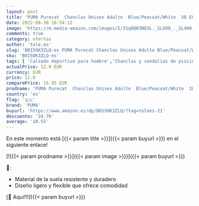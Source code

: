 ```yaml
---
layout: post
title: 'PUMA Purecat  Chanclas Unisex Adulto  Blue/Peacoat/White  38 EU'
date: 2022-08-30 16:54:12
image: 'https://m.media-amazon.com/images/I/31q8Q03NQ3L._SL500_._SL400_.jpg'
comments: true
category: ofertas
author: 'tole.es'
slug: 'B015OK3ZLQ-es PUMA Purecat Chanclas Unisex Adulto Blue/Peacoat/White 38 EU'
sku: 'B015OK3ZLQ-es'
tags: [ 'Calzado deportivo para hombre','Chanclas y sandalias de piscina para hombre','Zapatillas y calzado deportivo para hombre','Zapatos','Zapatos para hombre','Zapatos y complementos','chanclas','puma','🇪🇸', ]
actualPrice: 12.0 EUR
currency: EUR
price: 12.0
comparePrice: 15.95 EUR
prodname: 'PUMA Purecat  Chanclas Unisex Adulto  Blue/Peacoat/White  38 EU'
country: 'es'
flag: '🇪🇸'
brand: 'PUMA'
buyurl: 'https://www.amazon.es/dp/B015OK3ZLQ/?tag=tolees-21'
descuento: '24.76'
average: '10.55'
---
```


En este momento está [{{< param title >}}]({{< param buyurl >}}) en el siguiente enlace!

[![{{< param prodname >}}]({{< param image >}})]({{< param buyurl >}})

🔎:

- Material de la suela resistente y duradero
- Diseño ligero y flexible que ofrece comodidad

[🛒 Aquí!!!]({{< param buyurl >}})
